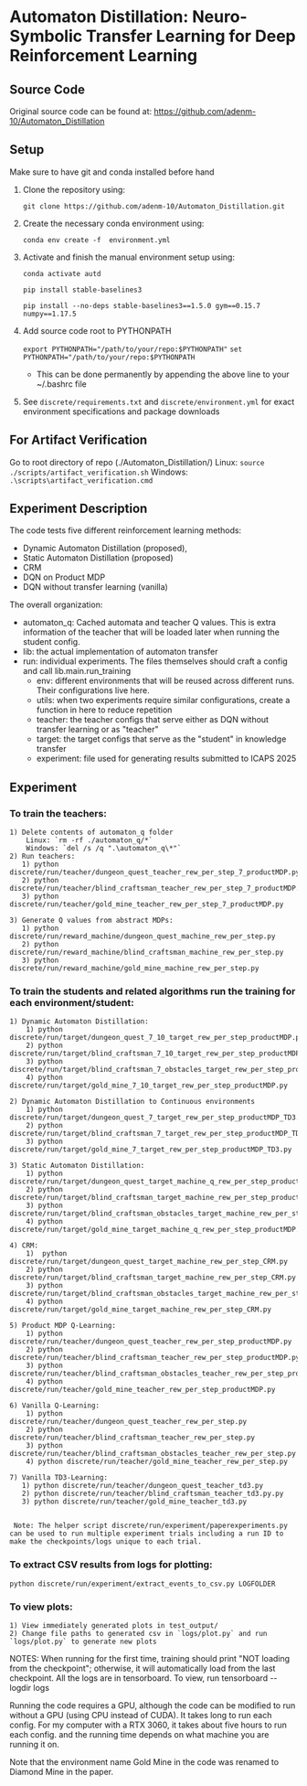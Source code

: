 # Automaton Distillation: Neuro-Symbolic Transfer Learning for Deep Reinforcement Learning

## Source Code
Original source code can be found at: https://github.com/adenm-10/Automaton_Distillation

## Setup

Make sure to have git and conda installed before hand

1. Clone the repository using:
    
    `git clone https://github.com/adenm-10/Automaton_Distillation.git`
2. Create the necessary conda environment using:

    `conda env create -f  environment.yml`
3. Activate and finish the manual environment setup using:
    
    `conda activate autd`
    
    
    `pip install stable-baselines3`
    
    
    `pip install --no-deps stable-baselines3==1.5.0 gym==0.15.7 numpy==1.17.5`

4. Add source code root to PYTHONPATH

    `export PYTHONPATH="/path/to/your/repo:$PYTHONPATH"`
    `set PYTHONPATH="/path/to/your/repo:$PYTHONPATH`
    - This can be done permanently by appending the above line to your ~/.bashrc file 

5. See `discrete/requirements.txt` and `discrete/environment.yml` for exact environment specifications and package downloads

## For Artifact Verification

Go to root directory of repo (./Automaton_Distillation/)
Linux: `source ./scripts/artifact_verification.sh`
Windows: `.\scripts\artifact_verification.cmd`

## Experiment Description

The code tests five different reinforcement learning methods:
- Dynamic Automaton Distillation (proposed),
- Static Automaton Distillation (proposed)
- CRM
- DQN on Product MDP
- DQN without transfer learning (vanilla)

The overall organization:
- automaton_q: Cached automata and teacher Q values. This is extra information of the teacher that will be loaded later when running the student config.
- lib: the actual implementation of automaton transfer
- run: individual experiments. The files themselves should craft a config and call lib.main.run_training
  - env: different environments that will be reused across different runs. Their configurations live here.
  - utils: when two experiments require similar configurations, create a function in here to reduce repetition
  - teacher: the teacher configs that serve either as DQN without transfer learning or as "teacher"
  - target: the target configs that serve as the "student" in knowledge transfer
  - experiment: file used for generating results submitted to ICAPS 2025

## Experiment 

### To train the teachers:
    
    1) Delete contents of automaton_q folder
        Linux: `rm -rf ./automaton_q/*`
        Windows: `del /s /q ".\automaton_q\*"`
    2) Run teachers:
       1) python discrete/run/teacher/dungeon_quest_teacher_rew_per_step_7_productMDP.py
       2) python discrete/run/teacher/blind_craftsman_teacher_rew_per_step_7_productMDP.py
       3) python discrete/run/teacher/gold_mine_teacher_rew_per_step_7_productMDP.py

    3) Generate Q values from abstract MDPs:
       1) python discrete/run/reward_machine/dungeon_quest_machine_rew_per_step.py
       2) python discrete/run/reward_machine/blind_craftsman_machine_rew_per_step.py
       3) python discrete/run/reward_machine/gold_mine_machine_rew_per_step.py

### To train the students and related algorithms run the training for each environment/student:
    
    1) Dynamic Automaton Distillation:
        1) python discrete/run/target/dungeon_quest_7_10_target_rew_per_step_productMDP.py
        2) python discrete/run/target/blind_craftsman_7_10_target_rew_per_step_productMDP.py
        3) python discrete/run/target/blind_craftsman_7_obstacles_target_rew_per_step_productMDP.py
        4) python discrete/run/target/gold_mine_7_10_target_rew_per_step_productMDP.py

    2) Dynamic Automaton Distillation to Continuous environments
        1) python discrete/run/target/dungeon_quest_7_target_rew_per_step_productMDP_TD3.py
        2) python discrete/run/target/blind_craftsman_7_target_rew_per_step_productMDP_TD3.py
        3) python discrete/run/target/gold_mine_7_target_rew_per_step_productMDP_TD3.py

    3) Static Automaton Distillation:
        1) python discrete/run/target/dungeon_quest_target_machine_q_rew_per_step_productMDP.py
        2) python discrete/run/target/blind_craftsman_target_machine_rew_per_step_productMDP.py
        3) python discrete/run/target/blind_craftsman_obstacles_target_machine_rew_per_step_productMDP.py
        4) python discrete/run/target/gold_mine_target_machine_q_rew_per_step_productMDP.py

    4) CRM:
        1)  python discrete/run/target/dungeon_quest_target_machine_rew_per_step_CRM.py
        2) python discrete/run/target/blind_craftsman_target_machine_rew_per_step_CRM.py
        3) python discrete/run/target/blind_craftsman_obstacles_target_machine_rew_per_step_CRM.py
        4) python discrete/run/target/gold_mine_target_machine_rew_per_step_CRM.py

    5) Product MDP Q-Learning:
        1) python discrete/run/teacher/dungeon_quest_teacher_rew_per_step_productMDP.py
        2) python discrete/run/teacher/blind_craftsman_teacher_rew_per_step_productMDP.py
        3) python discrete/run/teacher/blind_craftsman_obstacles_teacher_rew_per_step_productMDP.py
        4) python discrete/run/teacher/gold_mine_teacher_rew_per_step_productMDP.py

    6) Vanilla Q-Learning:
        1) python discrete/run/teacher/dungeon_quest_teacher_rew_per_step.py
        2) python discrete/run/teacher/blind_craftsman_teacher_rew_per_step.py
        3) python discrete/run/teacher/blind_craftsman_obstacles_teacher_rew_per_step.py
        4) python discrete/run/teacher/gold_mine_teacher_rew_per_step.py

    7) Vanilla TD3-Learning:
       1) python discrete/run/teacher/dungeon_quest_teacher_td3.py
       2) python discrete/run/teacher/blind_craftsman_teacher_td3.py.py
       3) python discrete/run/teacher/gold_mine_teacher_td3.py


     Note: The helper script discrete/run/experiment/paperexperiments.py can be used to run multiple experiment trials including a run ID to make the checkpoints/logs unique to each trial.

### To extract CSV results from logs for plotting:
  `python discrete/run/experiment/extract_events_to_csv.py LOGFOLDER`

### To view plots:

    1) View immediately generated plots in test_output/
    2) Change file paths to generated csv in `logs/plot.py` and run `logs/plot.py` to generate new plots

NOTES:
When running for the first time, training should print "NOT loading from the checkpoint"; otherwise, it will automatically load from the last checkpoint.
All the logs are in tensorboard. To view, run tensorboard --logdir logs

Running the code requires a GPU, although the code can be modified to run without a GPU (using CPU instead of CUDA).
It takes long to run each config. For my computer with a RTX 3060, it takes about five hours to run each config. and the running time depends on what machine you are running it on.

Note that the environment name Gold Mine in the code was renamed to Diamond Mine in the paper.

